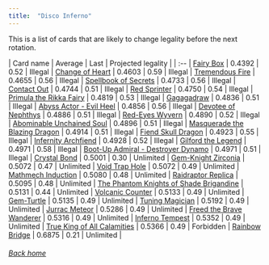 ```yaml
---
title:  "Disco Inferno"
---
```


This is a list of cards that are likely to change legality before the next rotation.

| Card name | Average | Last | Projected legality |
| :-- |
[Fairy Box](https://db.ygoprodeck.com/card/?search=Fairy%20Box) | 0.4392 | 0.52 | Illegal |
[Change of Heart](https://db.ygoprodeck.com/card/?search=Change%20of%20Heart) | 0.4603 | 0.59 | Illegal |
[Tremendous Fire](https://db.ygoprodeck.com/card/?search=Tremendous%20Fire) | 0.4655 | 0.56 | Illegal |
[Spellbook of Secrets](https://db.ygoprodeck.com/card/?search=Spellbook%20of%20Secrets) | 0.4733 | 0.56 | Illegal |
[Contact Out](https://db.ygoprodeck.com/card/?search=Contact%20Out) | 0.4744 | 0.51 | Illegal |
[Red Sprinter](https://db.ygoprodeck.com/card/?search=Red%20Sprinter) | 0.4750 | 0.54 | Illegal |
[Primula the Rikka Fairy](https://db.ygoprodeck.com/card/?search=Primula%20the%20Rikka%20Fairy) | 0.4819 | 0.53 | Illegal |
[Gagagadraw](https://db.ygoprodeck.com/card/?search=Gagagadraw) | 0.4836 | 0.51 | Illegal |
[Abyss Actor - Evil Heel](https://db.ygoprodeck.com/card/?search=Abyss%20Actor%20-%20Evil%20Heel) | 0.4856 | 0.56 | Illegal |
[Devotee of Nephthys](https://db.ygoprodeck.com/card/?search=Devotee%20of%20Nephthys) | 0.4886 | 0.51 | Illegal |
[Red-Eyes Wyvern](https://db.ygoprodeck.com/card/?search=Red-Eyes%20Wyvern) | 0.4890 | 0.52 | Illegal |
[Abominable Unchained Soul](https://db.ygoprodeck.com/card/?search=Abominable%20Unchained%20Soul) | 0.4896 | 0.51 | Illegal |
[Masquerade the Blazing Dragon](https://db.ygoprodeck.com/card/?search=Masquerade%20the%20Blazing%20Dragon) | 0.4914 | 0.51 | Illegal |
[Fiend Skull Dragon](https://db.ygoprodeck.com/card/?search=Fiend%20Skull%20Dragon) | 0.4923 | 0.55 | Illegal |
[Infernity Archfiend](https://db.ygoprodeck.com/card/?search=Infernity%20Archfiend) | 0.4928 | 0.52 | Illegal |
[Gilford the Legend](https://db.ygoprodeck.com/card/?search=Gilford%20the%20Legend) | 0.4971 | 0.58 | Illegal |
[Boot-Up Admiral - Destroyer Dynamo](https://db.ygoprodeck.com/card/?search=Boot-Up%20Admiral%20-%20Destroyer%20Dynamo) | 0.4971 | 0.51 | Illegal |
[Crystal Bond](https://db.ygoprodeck.com/card/?search=Crystal%20Bond) | 0.5001 | 0.30 | Unlimited |
[Gem-Knight Zirconia](https://db.ygoprodeck.com/card/?search=Gem-Knight%20Zirconia) | 0.5072 | 0.47 | Unlimited |
[Void Trap Hole](https://db.ygoprodeck.com/card/?search=Void%20Trap%20Hole) | 0.5072 | 0.49 | Unlimited |
[Mathmech Induction](https://db.ygoprodeck.com/card/?search=Mathmech%20Induction) | 0.5080 | 0.48 | Unlimited |
[Raidraptor Replica](https://db.ygoprodeck.com/card/?search=Raidraptor%20Replica) | 0.5095 | 0.48 | Unlimited |
[The Phantom Knights of Shade Brigandine](https://db.ygoprodeck.com/card/?search=The%20Phantom%20Knights%20of%20Shade%20Brigandine) | 0.5131 | 0.44 | Unlimited |
[Volcanic Counter](https://db.ygoprodeck.com/card/?search=Volcanic%20Counter) | 0.5133 | 0.49 | Unlimited |
[Gem-Turtle](https://db.ygoprodeck.com/card/?search=Gem-Turtle) | 0.5135 | 0.49 | Unlimited |
[Tuning Magician](https://db.ygoprodeck.com/card/?search=Tuning%20Magician) | 0.5192 | 0.49 | Unlimited |
[Jurrac Meteor](https://db.ygoprodeck.com/card/?search=Jurrac%20Meteor) | 0.5286 | 0.49 | Unlimited |
[Freed the Brave Wanderer](https://db.ygoprodeck.com/card/?search=Freed%20the%20Brave%20Wanderer) | 0.5316 | 0.49 | Unlimited |
[Inferno Tempest](https://db.ygoprodeck.com/card/?search=Inferno%20Tempest) | 0.5352 | 0.49 | Unlimited |
[True King of All Calamities](https://db.ygoprodeck.com/card/?search=True%20King%20of%20All%20Calamities) | 0.5366 | 0.49 | Forbidden |
[Rainbow Bridge](https://db.ygoprodeck.com/card/?search=Rainbow%20Bridge) | 0.6875 | 0.21 | Unlimited |

###### [Back home](index)